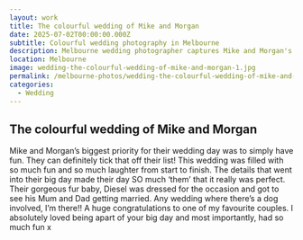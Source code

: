 ```yaml
---
layout: work
title: The colourful wedding of Mike and Morgan
date: 2025-07-02T00:00:00.000Z
subtitle: Colourful wedding photography in Melbourne
description: Melbourne wedding photographer captures Mike and Morgan's colourful, laughter-filled wedding. Natural wedding photography with fun, love, and their dog Diesel.
location: Melbourne
image: wedding-the-colourful-wedding-of-mike-and-morgan-1.jpg
permalink: /melbourne-photos/wedding-the-colourful-wedding-of-mike-and-morgan/
categories:
  - Wedding
---
```


## The colourful wedding of Mike and Morgan

Mike and Morgan’s biggest priority for their wedding day was to simply have fun. They can definitely tick that off their list! This wedding was filled with so much fun and so much laughter from start to finish. The details that went into their big day made their day SO much ‘them’ that it really was perfect. Their gorgeous fur baby, Diesel was dressed for the occasion and got to see his Mum and Dad getting married. Any wedding where there’s a dog involved, I’m there!! A huge congratulations to one of my favourite couples. I absolutely loved being apart of your big day and most importantly, had so much fun x
